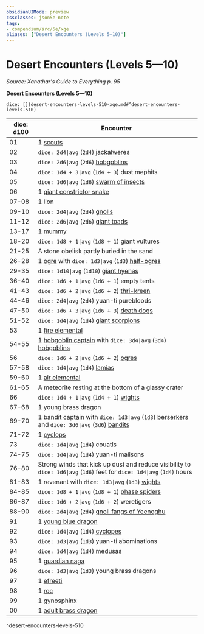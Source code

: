 ```yaml
---
obsidianUIMode: preview
cssclasses: json5e-note
tags:
- compendium/src/5e/xge
aliases: ["Desert Encounters (Levels 5—10)"]
---
```

# Desert Encounters (Levels 5—10)
*Source: Xanathar's Guide to Everything p. 95* 

**Desert Encounters (Levels 5—10)**

`dice: [](desert-encounters-levels-510-xge.md#^desert-encounters-levels-510)`

| dice: d100 | Encounter |
|------------|-----------|
| 01 | 1 [scouts](compendium/bestiary/humanoid/scout.md) |
| 02 | `dice: 2d4\|avg` (`2d4`) [jackalweres](compendium/bestiary/humanoid/jackalwere.md) |
| 03 | `dice: 2d6\|avg` (`2d6`) [hobgoblins](compendium/bestiary/humanoid/hobgoblin.md) |
| 04 | `dice: 1d4 + 3\|avg` (`1d4 + 3`) dust mephits |
| 05 | `dice: 1d6\|avg` (`1d6`) [swarm of insects](compendium/bestiary/beast/swarm-of-insects.md) |
| 06 | 1 [giant constrictor snake](compendium/bestiary/beast/giant-constrictor-snake.md) |
| 07-08 | 1 lion |
| 09-10 | `dice: 2d4\|avg` (`2d4`) [gnolls](compendium/bestiary/humanoid/gnoll.md) |
| 11-12 | `dice: 2d6\|avg` (`2d6`) [giant toads](compendium/bestiary/beast/giant-toad.md) |
| 13-17 | 1 [mummy](compendium/bestiary/undead/mummy.md) |
| 18-20 | `dice: 1d8 + 1\|avg` (`1d8 + 1`) giant vultures |
| 21-25 | A stone obelisk partly buried in the sand |
| 26-28 | 1 [ogre](compendium/bestiary/giant/ogre.md) with `dice: 1d3\|avg` (`1d3`) [half-ogres](compendium/bestiary/giant/half-ogre-ogrillon.md) |
| 29-35 | `dice: 1d10\|avg` (`1d10`) [giant hyenas](compendium/bestiary/beast/giant-hyena.md) |
| 36-40 | `dice: 1d6 + 1\|avg` (`1d6 + 1`) empty tents |
| 41-43 | `dice: 1d6 + 2\|avg` (`1d6 + 2`) [thri-kreen](compendium/bestiary/humanoid/thri-kreen.md) |
| 44-46 | `dice: 2d4\|avg` (`2d4`) yuan-ti purebloods |
| 47-50 | `dice: 1d6 + 3\|avg` (`1d6 + 3`) [death dogs](compendium/bestiary/monstrosity/death-dog.md) |
| 51-52 | `dice: 1d4\|avg` (`1d4`) [giant scorpions](compendium/bestiary/beast/giant-scorpion.md) |
| 53 | 1 [fire elemental](compendium/bestiary/elemental/fire-elemental.md) |
| 54-55 | 1 [hobgoblin captain](compendium/bestiary/humanoid/hobgoblin-captain.md) with `dice: 3d4\|avg` (`3d4`) [hobgoblins](compendium/bestiary/humanoid/hobgoblin.md) |
| 56 | `dice: 1d6 + 2\|avg` (`1d6 + 2`) [ogres](compendium/bestiary/giant/ogre.md) |
| 57-58 | `dice: 1d4\|avg` (`1d4`) [lamias](compendium/bestiary/monstrosity/lamia.md) |
| 59-60 | 1 [air elemental](compendium/bestiary/elemental/air-elemental.md) |
| 61-65 | A meteorite resting at the bottom of a glassy crater |
| 66 | `dice: 1d4 + 1\|avg` (`1d4 + 1`) [wights](compendium/bestiary/undead/wight.md) |
| 67-68 | 1 young brass dragon |
| 69-70 | 1 [bandit captain](compendium/bestiary/humanoid/bandit-captain.md) with `dice: 1d3\|avg` (`1d3`) [berserkers](compendium/bestiary/humanoid/berserker.md) and `dice: 3d6\|avg` (`3d6`) [bandits](compendium/bestiary/humanoid/bandit.md) |
| 71-72 | 1 [cyclops](compendium/bestiary/giant/cyclops.md) |
| 73 | `dice: 1d4\|avg` (`1d4`) couatls |
| 74-75 | `dice: 1d4\|avg` (`1d4`) yuan-ti malisons |
| 76-80 | Strong winds that kick up dust and reduce visibility to `dice: 1d6\|avg` (`1d6`) feet for `dice: 1d4\|avg` (`1d4`) hours |
| 81-83 | 1 revenant with `dice: 1d3\|avg` (`1d3`) [wights](compendium/bestiary/undead/wight.md) |
| 84-85 | `dice: 1d8 + 1\|avg` (`1d8 + 1`) [phase spiders](compendium/bestiary/monstrosity/phase-spider.md) |
| 86-87 | `dice: 1d6 + 2\|avg` (`1d6 + 2`) weretigers |
| 88-90 | `dice: 2d4\|avg` (`2d4`) [gnoll fangs of Yeenoghu](compendium/bestiary/fiend/gnoll-fang-of-yeenoghu.md) |
| 91 | 1 [young blue dragon](compendium/bestiary/dragon/young-blue-dragon.md) |
| 92 | `dice: 1d4\|avg` (`1d4`) [cyclopes](compendium/bestiary/giant/cyclops.md) |
| 93 | `dice: 1d3\|avg` (`1d3`) yuan-ti abominations |
| 94 | `dice: 1d4\|avg` (`1d4`) [medusas](compendium/bestiary/monstrosity/medusa.md) |
| 95 | 1 [guardian naga](compendium/bestiary/monstrosity/guardian-naga.md) |
| 96 | `dice: 1d3\|avg` (`1d3`) young brass dragons |
| 97 | 1 [efreeti](compendium/bestiary/elemental/efreeti.md) |
| 98 | 1 [roc](compendium/bestiary/monstrosity/roc.md) |
| 99 | 1 gynosphinx |
| 00 | 1 [adult brass dragon](compendium/bestiary/dragon/adult-brass-dragon.md) |
^desert-encounters-levels-510